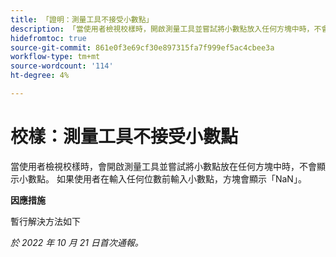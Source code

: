 ```yaml
---
title: 「證明：測量工具不接受小數點」
description: 「當使用者檢視校樣時，開啟測量工具並嘗試將小數點放入任何方塊中時，不會顯示小數點。 如果使用者在輸入任何數字前輸入小數點，則方塊會顯示NaN。」
hidefromtoc: true
source-git-commit: 861e0f3e69cf30e897315fa7f999ef5ac4cbee3a
workflow-type: tm+mt
source-wordcount: '114'
ht-degree: 4%

---
```



# 校樣：測量工具不接受小數點

<!--This article is on the WF and WFP TOC-->

當使用者檢視校樣時，會開啟測量工具並嘗試將小數點放在任何方塊中時，不會顯示小數點。 如果使用者在輸入任何位數前輸入小數點，方塊會顯示「NaN」。

**因應措施**

暫行解決方法如下

_於 2022 年 10 月 21 日首次通報。_


